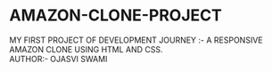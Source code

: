 # AMAZON-CLONE-PROJECT<BR>
MY FIRST PROJECT OF DEVELOPMENT JOURNEY :-  A RESPONSIVE AMAZON CLONE USING HTML AND CSS.
<BR>
AUTHOR:- OJASVI SWAMI
